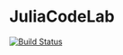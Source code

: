 # JuliaCodeLab

[![Build Status](https://github.com/samordil/JuliaCodeLab.jl/actions/workflows/CI.yml/badge.svg?branch=main)](https://github.com/samordil/JuliaCodeLab.jl/actions/workflows/CI.yml?query=branch%3Amain)
